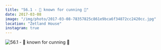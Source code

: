 ```yaml
---
title: "56.1 - 🦊 known for cunning 🦊"
date: 2017-03-08
image: "/img/photo/2017-03-08-78357825c861e9bca6f34872cc2420cc.jpg"
location: "Zetland House"
instagram: true
---
```


![56.1 - 🦊 known for cunning 🦊](/img/photo/2017-03-08-78357825c861e9bca6f34872cc2420cc.jpg)
